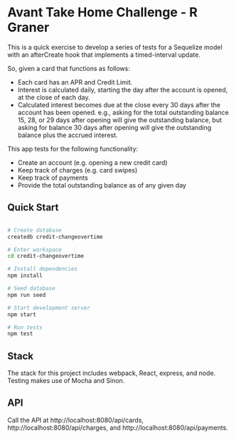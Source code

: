 # Avant Take Home Challenge - R Graner

This is a quick exercise to develop a series of tests for a Sequelize model with an afterCreate hook that implements a timed-interval update.

So, given a card that functions as follows:

- Each card has an APR and Credit Limit.
- Interest is calculated daily, starting the day after the account is opened, at the close of each day.
- Calculated interest becomes due at the close every 30 days after the account has been opened.
  e.g., asking for the total outstanding balance 15, 28, or 29 days after opening will give the outstanding balance, but asking for balance 30 days after opening will give the outstanding balance plus the accrued interest.

This app tests for the following functionality:

- Create an account (e.g. opening a new credit card)
- Keep track of charges (e.g. card swipes)
- Keep track of payments
- Provide the total outstanding balance as of any given day

## Quick Start

```bash

# Create database
createdb credit-changeovertime

# Enter workspace
cd credit-changeovertime

# Install dependencies
npm install

# Seed database
npm run seed

# Start development server
npm start

# Run tests
npm test

```

## Stack

The stack for this project includes webpack, React, express, and node. Testing makes use of Mocha and Sinon.

## API

Call the API at http://localhost:8080/api/cards, http://localhost:8080/api/charges, and http://localhost:8080/api/payments.
